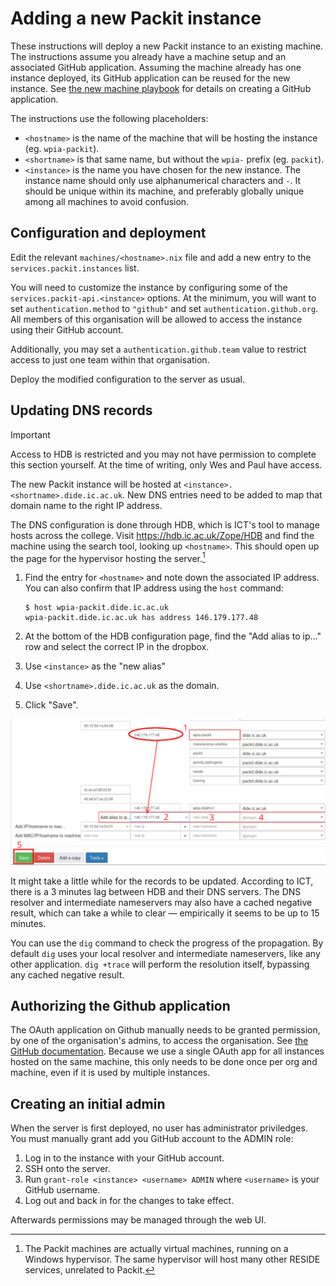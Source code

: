 # Adding a new Packit instance

These instructions will deploy a new Packit instance to an existing machine.
The instructions assume you already have a machine setup and an associated
GitHub application. Assuming the machine already has one instance deployed, its
GitHub application can be reused for the new instance. See
[the new machine playbook](new-machine-provisioning.md) for details on creating
a GitHub application.

The instructions use the following placeholders:
- `<hostname>` is the name of the machine that will be hosting the instance (eg. `wpia-packit`).
- `<shortname>` is that same name, but without the `wpia-` prefix (eg. `packit`).
- `<instance>` is the name you have chosen for the new instance. The instance
    name should only use alphanumerical characters and `-`. It should be unique
    within its machine, and preferably globally unique among all machines to avoid
    confusion.

## Configuration and deployment

Edit the relevant `machines/<hostname>.nix` file and add a new entry to the
`services.packit.instances` list.

You will need to customize the instance by configuring some of the
`services.packit-api.<instance>` options. At the minimum, you will want to
set `authentication.method` to `"github"` and set `authentication.github.org`.
All members of this organisation will be allowed to access the instance using
their GitHub account.

Additionally, you may set a `authentication.github.team` value to restrict
access to just one team within that organisation.

Deploy the modified configuration to the server as usual.

## Updating DNS records

> [!IMPORTANT]
> Access to HDB is restricted and you may not have permission to complete this
> section yourself. At the time of writing, only Wes and Paul have access.

The new Packit instance will be hosted at `<instance>.<shortname>.dide.ic.ac.uk`.
New DNS entries need to be added to map that domain name to the right IP address.

The DNS configuration is done through HDB, which is ICT's tool to manage hosts
across the college. Visit https://hdb.ic.ac.uk/Zope/HDB and find the machine
using the search tool, looking up `<hostname>`. This should open up the page
for the hypervisor hosting the server.[^vm]

[^vm]: The Packit machines are actually virtual machines, running on a Windows
    hypervisor. The same hypervisor will host many other RESIDE services,
    unrelated to Packit.

1. Find the entry for `<hostname>` and note down the associated IP address. You
   can also confirm that IP address using the `host` command:

    ```
    $ host wpia-packit.dide.ic.ac.uk
    wpia-packit.dide.ic.ac.uk has address 146.179.177.48
    ```

2. At the bottom of the HDB configuration page, find the "Add alias to ip..."
   row and select the correct IP in the dropbox.
3. Use `<instance>` as the "new alias"
4. Use `<shortname>.dide.ic.ac.uk` as the domain.
5. Click "Save".

![Screenshot of the HDB page](hdb.png)

It might take a little while for the records to be updated. According to ICT,
there is a 3 minutes lag between HDB and their DNS servers. The DNS resolver
and intermediate nameservers may also have a cached negative result, which can
take a while to clear &mdash; empirically it seems to be up to 15 minutes.

You can use the `dig` command to check the progress of the propagation. By
default `dig` uses your local resolver and intermediate nameservers, like any
other application. `dig +trace` will perform the resolution itself, bypassing
any cached negative result.

## Authorizing the Github application

The OAuth application on Github manually needs to be granted permission, by one
of the organisation's admins, to access the organisation. See
[the GitHub documentation][github-oauth-org]. Because we use a single OAuth app
for all instances hosted on the same machine, this only needs to be done once
per org and machine, even if it is used by multiple instances.

[github-oauth-org]: https://docs.github.com/en/account-and-profile/setting-up-and-managing-your-personal-account-on-github/managing-your-membership-in-organizations/requesting-organization-approval-for-oauth-apps

## Creating an initial admin

When the server is first deployed, no user has administrator priviledges. You
must manually grant add you GitHub account to the ADMIN role:

1. Log in to the instance with your GitHub account.
1. SSH onto the server.
1. Run `grant-role <instance> <username> ADMIN` where `<username>` is your
   GitHub username.
1. Log out and back in for the changes to take effect.

Afterwards permissions may be managed through the web UI.
